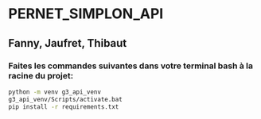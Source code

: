 # PERNET_SIMPLON_API

## Fanny, Jaufret, Thibaut

### Faites les commandes suivantes dans votre terminal bash à la racine du projet:

```bash
python -m venv g3_api_venv  
g3_api_venv/Scripts/activate.bat  
pip install -r requirements.txt 
```
